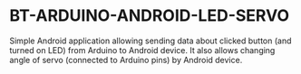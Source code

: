 # BT-ARDUINO-ANDROID-LED-SERVO
Simple Android application allowing sending data about clicked button (and turned on LED) from Arduino to Android device. It also allows changing angle of servo (connected to Arduino pins) by Android device.
